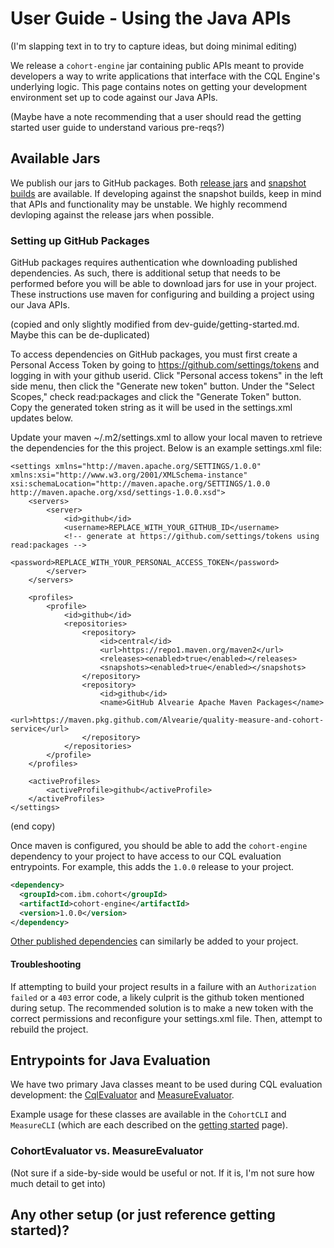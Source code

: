 # User Guide - Using the Java APIs

(I'm slapping text in to try to capture ideas, but doing minimal editing)

We release a `cohort-engine` jar containing public APIs meant to provide developers a way to write applications that
interface with the CQL Engine's underlying logic. This page contains notes on getting your development environment
set up to code against our Java APIs.

(Maybe have a note recommending that a user should read the getting started user guide to understand various pre-reqs?)

## Available Jars
We publish our jars to GitHub packages. Both [release jars](https://github.com/Alvearie/quality-measure-and-cohort-service/releases)
and [snapshot builds](https://github.com/Alvearie/quality-measure-and-cohort-service/packages/471313?version=0.0.1-SNAPSHOT)
are available. If developing against the snapshot builds, keep in mind that APIs and functionality may be unstable.
We highly recommend devloping against the release jars when possible.

### Setting up GitHub Packages
GitHub packages requires authentication whe downloading published dependencies. As such, there is additional setup that
needs to be performed before you will be able to download jars for use in your project. These instructions use maven
for configuring and building a project using our Java APIs.

(copied and only slightly modified from dev-guide/getting-started.md. Maybe this can be de-duplicated)

To access dependencies on GitHub packages, you must first create a Personal Access Token by going to https://github.com/settings/tokens and logging in with your github userid. Click "Personal access tokens" in the left side menu, then click the "Generate new token" button. Under the "Select Scopes," check read:packages and click the "Generate Token" button. Copy the generated token string as it will be used in the settings.xml updates below.

Update your maven ~/.m2/settings.xml to allow your local maven to retrieve the dependencies for the this project. Below is an example settings.xml file:


	<settings xmlns="http://maven.apache.org/SETTINGS/1.0.0" xmlns:xsi="http://www.w3.org/2001/XMLSchema-instance" xsi:schemaLocation="http://maven.apache.org/SETTINGS/1.0.0 http://maven.apache.org/xsd/settings-1.0.0.xsd">
		<servers>
			<server>
				<id>github</id>
				<username>REPLACE_WITH_YOUR_GITHUB_ID</username>
				<!-- generate at https://github.com/settings/tokens using read:packages -->
				<password>REPLACE_WITH_YOUR_PERSONAL_ACCESS_TOKEN</password>
			</server>
		</servers>
		
		<profiles>
			<profile>
				<id>github</id>
				<repositories>
					<repository>
						<id>central</id>
						<url>https://repo1.maven.org/maven2</url>
						<releases><enabled>true</enabled></releases>
						<snapshots><enabled>true</enabled></snapshots>
					</repository>
					<repository>
						<id>github</id>
						<name>GitHub Alvearie Apache Maven Packages</name>
						<url>https://maven.pkg.github.com/Alvearie/quality-measure-and-cohort-service</url>
					</repository>
				</repositories>
			</profile>
		</profiles>
	
		<activeProfiles>
			<activeProfile>github</activeProfile>
		</activeProfiles>
	</settings>
	
(end copy)

Once maven is configured, you should be able to add the `cohort-engine` dependency to your project to have access to
our CQL evaluation entrypoints. For example, this adds the `1.0.0` release to your project.

```xml
<dependency>
  <groupId>com.ibm.cohort</groupId>
  <artifactId>cohort-engine</artifactId>
  <version>1.0.0</version>
</dependency>
```

[Other published dependencies](https://github.com/orgs/Alvearie/packages?repo_name=quality-measure-and-cohort-service)
can similarly be added to your project.

#### Troubleshooting
If attempting to build your project results in a failure with an `Authorization failed` or a `403` error code, a likely
culprit is the github token mentioned during setup. The recommended solution is to make a new token with
the correct permissions and reconfigure your settings.xml file. Then, attempt to rebuild the project.

## Entrypoints for Java Evaluation
We have two primary Java classes meant to be used during CQL evaluation development: the [CqlEvaluator](https://github.com/Alvearie/quality-measure-and-cohort-service/blob/main/cohort-engine/src/main/java/com/ibm/cohort/engine/CqlEvaluator.java)
and [MeasureEvaluator](https://github.com/Alvearie/quality-measure-and-cohort-service/blob/main/cohort-engine/src/main/java/com/ibm/cohort/engine/measure/MeasureEvaluator.java).

Example usage for these classes are available in the `CohortCLI` and `MeasureCLI` (which are each described on
the [getting started](user-guide/getting-started.md) page).

### CohortEvaluator vs. MeasureEvaluator 
(Not sure if a side-by-side would be useful or not. If it is, I'm not sure how much detail to get into)

## Any other setup (or just reference getting started)?